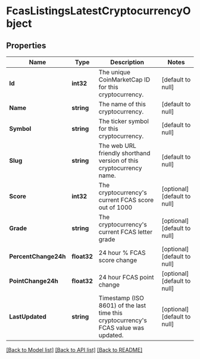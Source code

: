 # FcasListingsLatestCryptocurrencyObject

## Properties
Name | Type | Description | Notes
------------ | ------------- | ------------- | -------------
**Id** | **int32** | The unique CoinMarketCap ID for this cryptocurrency. | [default to null]
**Name** | **string** | The name of this cryptocurrency. | [default to null]
**Symbol** | **string** | The ticker symbol for this cryptocurrency. | [default to null]
**Slug** | **string** | The web URL friendly shorthand version of this cryptocurrency name. | [default to null]
**Score** | **int32** | The cryptocurrency&#39;s current FCAS score out of 1000 | [optional] [default to null]
**Grade** | **string** | The cryptocurrency&#39;s current FCAS letter grade | [optional] [default to null]
**PercentChange24h** | **float32** | 24 hour % FCAS score change | [optional] [default to null]
**PointChange24h** | **float32** | 24 hour FCAS point change | [optional] [default to null]
**LastUpdated** | **string** | Timestamp (ISO 8601) of the last time this cryptocurrency&#39;s FCAS value was updated. | [optional] [default to null]

[[Back to Model list]](../README.md#documentation-for-models) [[Back to API list]](../README.md#documentation-for-api-endpoints) [[Back to README]](../README.md)


